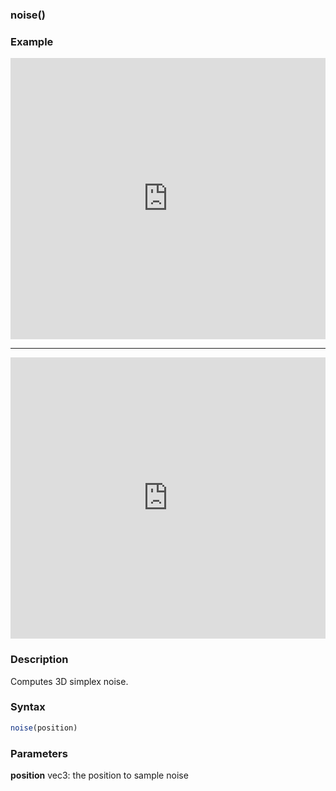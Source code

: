 ### noise()

### Example

<iframe width="100%" height="450px" src="https://shaderpark.netlify.com/sculpture/-M1-gPj_vGDyHeVzLWmd?example=true&embed=true" frameborder="0"></iframe>

---

<iframe width="100%" height="450px" src="https://shaderpark.netlify.com/sculpture/-M1-iD4NmWrEGIP1s-fH?example=true&embed=true" frameborder="0"></iframe>

### Description
Computes 3D simplex noise.

### Syntax
```js
noise(position)

```

### Parameters
**position** vec3: the position to sample noise
